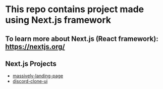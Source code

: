 # This repo contains project made using Next.js framework

## To learn more about Next.js (React framework): <https://nextjs.org/>

## Next.js Projects

- [massively-landing-page](https://github.com/nkp1111/next-projects/tree/main/massively-landing-page)
- [discord-clone-ui](https://github.com/nkp1111/next-projects/tree/main/discord-clone-ui)
